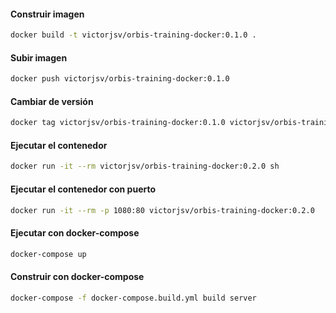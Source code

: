 #### Construir imagen

```bash
docker build -t victorjsv/orbis-training-docker:0.1.0 .
```

#### Subir imagen

```bash
docker push victorjsv/orbis-training-docker:0.1.0
```

#### Cambiar de versión
```bash
docker tag victorjsv/orbis-training-docker:0.1.0 victorjsv/orbis-training-docker:0.2.0
```

#### Ejecutar el contenedor
```bash
docker run -it --rm victorjsv/orbis-training-docker:0.2.0 sh
```

#### Ejecutar el contenedor con puerto
```bash
docker run -it --rm -p 1080:80 victorjsv/orbis-training-docker:0.2.0
```

#### Ejecutar con docker-compose
```bash
docker-compose up
```

#### Construir con docker-compose
```bash
docker-compose -f docker-compose.build.yml build server
```
